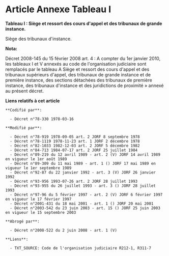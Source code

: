 # Article Annexe Tableau I

**Tableau I : Siège et ressort des cours d'appel et des tribunaux de grande instance.**

Siège des tribunaux d'instance.

**Nota:**

Décret 2008-145 du 15 février 2008 art. 4 : A compter du 1er janvier 2010, les tableaux I et V annexés au code de
l'organisation judiciaire sont remplacés par le tableau A  Siège et ressort des cours d'appel et des tribunaux supérieurs
d'appel, des tribunaux de grande instance et de première instance, des sections détachées des tribunaux de première instance,
des tribunaux d'instance et des juridictions de proximité » annexé au présent décret.

**Liens relatifs à cet article**

	**Codifié par**:

	  - Décret n°78-330 1978-03-16

	**Modifié par**:

	  - Décret n°78-919 1978-09-05 art. 2 JORF 8 septembre 1978
	  - Décret n°78-1119 1978-11-23 art. 1 JORF 2 décembre 1978
	  - Décret n°82-1033 1982-12-03 art. 2 JORF 5 décembre 1982
	  - Décret n°84-713 1984-07-17 art. 2 JORF 25 juillet 1984
	  - Décret n°89-219 du 12 avril 1989 - art. 2 (V) JORF 14 avril 1989 en vigueur le 1er août 1989
	  - Décret n°89-309 du 11 mai 1989 - art. 1 () JORF 17 mai 1989 en vigueur le 1er septembre 1989
	  - Décret n°92-87 du 22 janvier 1992 - art. 3 (V) JORF 26 janvier 1992
	  - Décret n°93-956 1993-07-26 art. 2 JORF 28 juillet 1993
	  - Décret n°93-955 du 26 juillet 1993 - art. 3 () JORF 28 juillet 1993
	  - Décret n°97-96 du 5 février 1997 - art. 2 (V) JORF 6 février 1997 en vigueur le 17 février 1997
	  - Décret n°2001-431 du 18 mai 2001 - art. 1 () JORF 20 mai 2001
	  - Décret n°2003-542 du 23 juin 2003 - art. 15 () JORF 25 juin 2003 en vigueur le 15 septembre 2003

	**Abrogé par**:

	  - Décret n°2008-522 du 2 juin 2008 - art. 1 (V)

	**Liens**:

	  - TXT_SOURCE: Code de l'organisation judiciaire R212-1, R311-7
